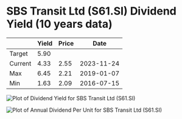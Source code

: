 # SBS Transit Ltd (S61.SI) Dividend Yield (10 years data)

|     | Yield   | Price | Date       |
|-----|---------|-------|------------|
| Target | 5.90 |  |  |
| Current | 4.33 | 2.55  | 2023-11-24 |
| Max | 6.45 | 2.21  | 2019-01-07 |
| Min | 1.63 | 2.09  | 2016-07-15 |

![Plot of Dividend Yield for SBS Transit Ltd (S61.SI)](S61_div_10.png)

![Plot of Annual Dividend Per Unit for SBS Transit Ltd (S61.SI)](S61_yearly_dpu.png)

